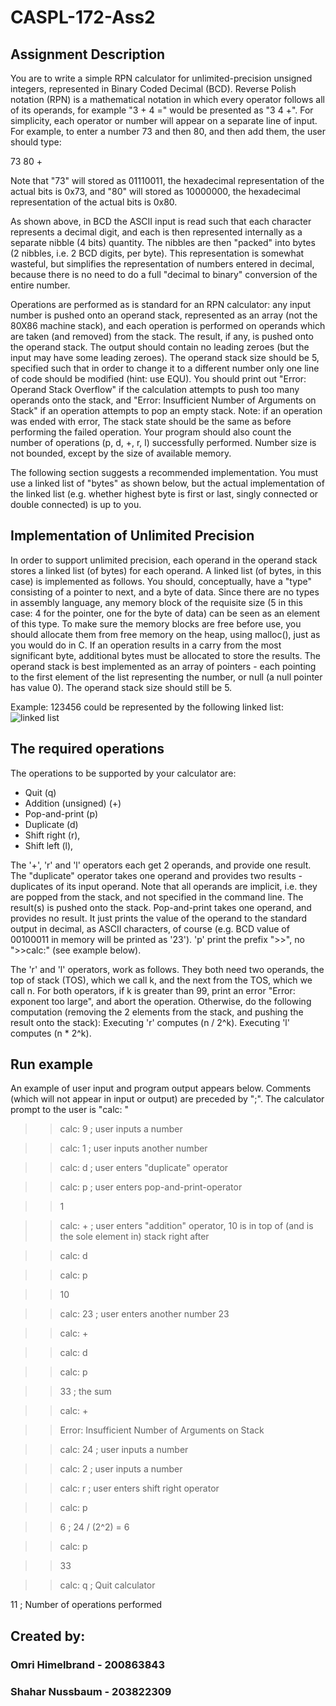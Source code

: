 # CASPL-172-Ass2
## Assignment Description

You are to write a simple RPN calculator for unlimited-precision unsigned integers, represented in Binary Coded Decimal (BCD).
Reverse Polish notation (RPN) is a mathematical notation in which every operator follows all of its operands, for example "3 + 4 =" would be presented as "3 4 +". For simplicity, each operator or number will appear on a separate line of input. For example, to enter a number 73 and then 80, and then add them, the user should type: 

73 
80 
+ 

Note that "73" will stored as 01110011, the hexadecimal representation of the actual bits is 0x73, and "80" will stored as 10000000, the hexadecimal representation of the actual bits is 0x80.

As shown above, in BCD the ASCII input is read such that each character represents a decimal digit, and each is then represented internally as a separate nibble (4 bits) quantity. The nibbles are then "packed" into bytes (2 nibbles, i.e. 2 BCD digits, per byte). This representation is somewhat wasteful, but simplifies the representation of numbers entered in decimal, because there is no need to do a full "decimal to binary" conversion of the entire number.

Operations are performed as is standard for an RPN calculator: any input number is pushed onto an operand stack, represented as an array (not the 80X86 machine stack), and each operation is performed on operands which are taken (and removed) from the stack. The result, if any, is pushed onto the operand stack. The output should contain no leading zeroes (but the input may have some leading zeroes).
The operand stack size should be 5, specified such that in order to change it to a different number only one line of code should be modified (hint: use EQU). You should print out "Error: Operand Stack Overflow" if the calculation attempts to push too many operands onto the stack, and "Error: Insufficient Number of Arguments on Stack" if an operation attempts to pop an empty stack. 
Note: if an operation was ended with error, The stack state should be the same as before performing the failed operation.
Your program should also count the number of operations (p, d, +, r, l) successfully performed. Number size is not bounded, except by the size of available memory.

The following section suggests a recommended implementation. You must use a linked list of "bytes" as shown below, but the actual implementation of the linked list (e.g. whether highest byte is first or last, singly connected or double connected) is up to you.


## Implementation of Unlimited Precision

In order to support unlimited precision, each operand in the operand stack stores a linked list (of bytes) for each operand. A linked list (of bytes, in this case) is implemented as follows. You should, conceptually, have a "type" consisting of a pointer to next, and a byte of data. Since there are no types in assembly language, any memory block of the requisite size (5 in this case: 4 for the pointer, one for the byte of data) can be seen as an element of this type. To make sure the memory blocks are free before use, you should allocate them from free memory on the heap, using malloc(), just as you would do in C.
If an operation results in a carry from the most significant byte, additional bytes must be allocated to store the results. The operand stack is best implemented as an array of pointers - each pointing to the first element of the list representing the number, or null (a null pointer has value 0). The operand stack size should still be 5.

Example:
123456 could be represented by the following linked list:
![linked list](https://www.cs.bgu.ac.il/~caspl162/wiki.files/ass2_NumberExample.png)

## The required operations

The operations to be supported by your calculator are:
* Quit (q)
* Addition (unsigned) (+)
* Pop-and-print (p)
* Duplicate (d)
* Shift right (r),
* Shift left (l),

The '+', 'r' and 'l' operators each get 2 operands, and provide one result. The "duplicate" operator takes one operand and provides two results - duplicates of its input operand. Note that all operands are implicit, i.e. they are popped from the stack, and not specified in the command line. The result(s) is pushed onto the stack. 
Pop-and-print takes one operand, and provides no result. It just prints the value of the operand to the standard output in decimal, as ASCII characters, of course (e.g. BCD value of 00100011 in memory will be printed as '23'). 'p' print the prefix ">>", no ">>calc:" (see example below). 

The 'r' and 'l' operators, work as follows. They both need two operands, the top of stack (TOS), which we call k, and the next from the TOS, which we call n. For both operators, if k is greater than 99, print an error "Error: exponent too large", and abort the operation. Otherwise, do the following computation (removing the 2 elements from the stack, and pushing the result onto the stack): Executing 'r' computes (n / 2^k). Executing 'l' computes (n * 2^k).


## Run example

An example of user input and program output appears below. Comments (which will not appear in input or output) are preceded by ";". The calculator prompt to the user is "calc: "

>>calc: 9     ; user inputs a number

>>calc: 1      ; user inputs another number

>>calc: d      ; user enters "duplicate" operator

>>calc: p      ; user enters pop-and-print-operator

>>1

>>calc: +      ; user enters "addition" operator, 10 is in top of (and is the sole element in) stack right after

>>calc: d

>>calc: p

>>10 

>>calc: 23      ; user enters another number 23

>>calc: +

>>calc: d

>>calc: p

>>33            ; the sum 

>>calc: +

>>Error: Insufficient Number of Arguments on Stack

>>calc: 24      ; user inputs a number

>>calc: 2     ; user inputs a number

>>calc: r      ; user enters shift right operator

>>calc: p 

>>6      ; 24 / (2^2) = 6 

>>calc: p

>>33

>>calc: q      ; Quit calculator

11      ; Number of operations performed




## Created by:
### Omri Himelbrand - 200863843
### Shahar Nussbaum - 203822309
